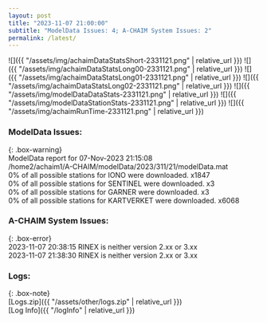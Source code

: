 ```yaml
---
layout: post
title: "2023-11-07 21:00:00"
subtitle: "ModelData Issues: 4; A-CHAIM System Issues: 2"
permalink: /latest/
---
```


![]({{ "/assets/img/achaimDataStatsShort-2331121.png" | relative_url }})
![]({{ "/assets/img/achaimDataStatsLong00-2331121.png" | relative_url }})
![]({{ "/assets/img/achaimDataStatsLong01-2331121.png" | relative_url }})
![]({{ "/assets/img/achaimDataStatsLong02-2331121.png" | relative_url }})
![]({{ "/assets/img/modelDataDataStats-2331121.png" | relative_url }})
![]({{ "/assets/img/modelDataStationStats-2331121.png" | relative_url }})
![]({{ "/assets/img/achaimRunTime-2331121.png" | relative_url }})


### ModelData Issues:  
  
{: .box-warning}  
 ModelData report for 07-Nov-2023 21:15:08   
 /home2/achaim1/A-CHAIM/modelData/2023/311/21/modelData.mat   
 0% of all possible stations for IONO were downloaded. x1847   
 0% of all possible stations for SENTINEL were downloaded. x3   
 0% of all possible stations for GARNER were downloaded. x3   
 0% of all possible stations for KARTVERKET were downloaded. x6068   
  
### A-CHAIM System Issues:  
  
{: .box-error}  
2023-11-07 20:38:15 RINEX is neither version 2.xx or 3.xx  
2023-11-07 21:38:30 RINEX is neither version 2.xx or 3.xx  

### Logs:  
  
{: .box-note}  
[Logs.zip]({{ "/assets/other/logs.zip" | relative_url }})  
[Log Info]({{ "/logInfo" | relative_url }})  
